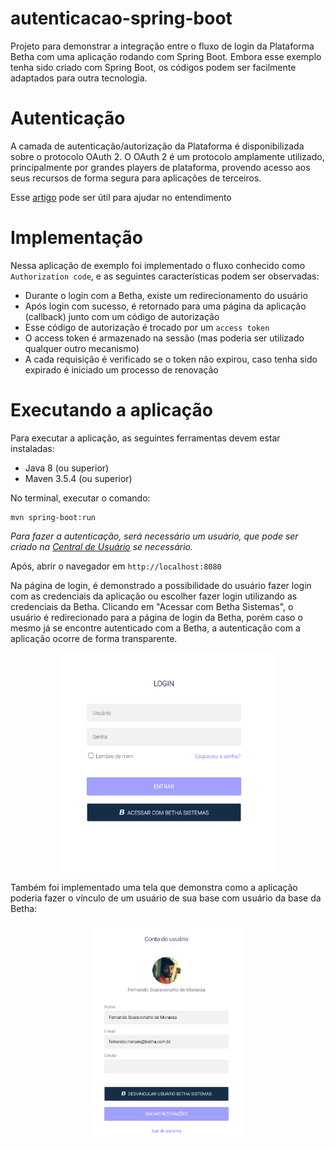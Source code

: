 # autenticacao-spring-boot

Projeto para demonstrar a integração entre o fluxo de login da Plataforma Betha com uma aplicação rodando 
com Spring Boot. Embora esse exemplo tenha sido criado com Spring Boot, os códigos podem ser facilmente adaptados para 
outra tecnologia. 

# Autenticação
A camada de autenticação/autorização da Plataforma é disponibilizada sobre o protocolo OAuth 2. O OAuth 2 é um protocolo 
amplamente utilizado, principalmente por grandes players de plataforma, provendo acesso aos seus recursos de 
forma segura para aplicações de terceiros. 

Esse [artigo](https://www.digitalocean.com/community/tutorials/uma-introducao-ao-oauth-2-pt) pode ser útil para ajudar no entendimento

# Implementação
Nessa aplicação de exemplo foi implementado o fluxo conhecido como `Authorization code`, e as seguintes características podem ser observadas:

* Durante o login com a Betha, existe um redirecionamento do usuário
* Após login com sucesso, é retornado para uma página da aplicação (callback) junto com um código de autorização
* Esse código de autorização é trocado por um `access token`
* O access token é armazenado na sessão (mas poderia ser utilizado qualquer outro mecanismo)
* A cada requisição é verificado se o token não expirou, caso tenha sido expirado é iniciado um processo de renovação

# Executando a aplicação
Para executar a aplicação, as seguintes ferramentas devem estar instaladas:

* Java 8 (ou superior)
* Maven 3.5.4 (ou superior)

No terminal, executar o comando:

```shell script
mvn spring-boot:run
```

*Para fazer a autenticação, será necessário um usuário, que pode ser criado na [Central de Usuário](http://e-gov.betha.com.br/centraldousuario) se necessário.*

Após, abrir o navegador em `http://localhost:8080`

Na página de login, é demonstrado a possibilidade do usuário fazer login com as credenciais da aplicação ou escolher fazer login utilizando as credenciais da Betha. Clicando em "Acessar com Betha Sistemas", o usuário é redirecionado para a página de login da Betha, porém caso o mesmo já se encontre autenticado com a Betha, a autenticação com a aplicação ocorre de forma transparente. 

<p align="center">
    <img src="login.png" width="350px" height="350px" />
</p>

Também foi implementado uma tela que demonstra como a aplicação poderia fazer o vínculo de um usuário de sua base com usuário da base da Betha:

<p align="center">
    <img src="conta.png" width="250px" height="350px" />
</p>
